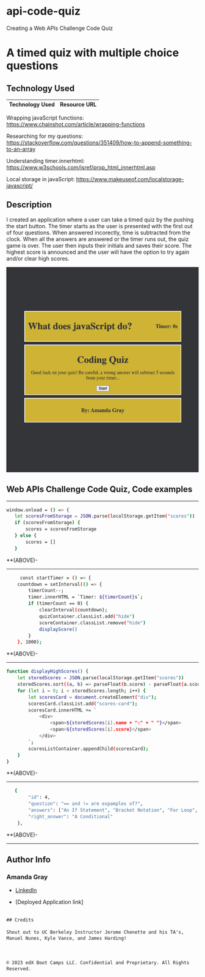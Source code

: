 # api-code-quiz
Creating a Web APIs Challenge Code Quiz
# A timed quiz with multiple choice questions

## Technology Used 

| Technology Used         | Resource URL           | 
| ------------- |:-------------:| 

Wrapping javaScript functions: https://www.chainshot.com/article/wrapping-functions

Researching for my questions: https://stackoverflow.com/questions/351409/how-to-append-something-to-an-array

Understanding timer.innerhtml: https://www.w3schools.com/jsref/prop_html_innerhtml.asp

Local storage in javaScript: https://www.makeuseof.com/localstorage-javascript/



## Description 
I created an application where a user can take a timed quiz by the pushing the start button. The timer starts as the user is presented with the first out of four questions. When answered incorectly, time is subtracted from the clock. When all the answers are answered or the timer runs out, the quiz game is over. The user then inputs their initials and saves their score. The highest score is announced and the user will have the option to try again and/or clear high scores.

 <img src="./assets/css/Screen Shot 2023-04-03 at 12.12.36 AM.png" alt="screen-shot">

## Web APIs Challenge Code Quiz, Code examples


--------------------------------------------------------------------------------------------------------------------------------------------------------

 ```sh
 window.onload = () => {
    let scoresFromStorage = JSON.parse(localStorage.getItem("scores"))
    if (scoresFromStorage) {
        scores = scoresFromStorage
    } else {
        scores = []
    }
```

**(ABOVE)- 

--------------------------------------------------------------------------------------------------------------------------------------------------------
```sh
     const startTimer = () => {
    countdown = setInterval(() => {
        timerCount--;
        timer.innerHTML = `Timer: ${timerCount}s`;
        if (timerCount == 0) {
            clearInterval(countdown);
            quizContainer.classList.add("hide")
            scoreContainer.classList.remove("hide")
            displayScore()
        }
    }, 1000);
```

**(ABOVE)-

--------------------------------------------------------------------------------------------------------------------------------------------------------
```sh
function displayHighScores() {
    let storedScores = JSON.parse(localStorage.getItem("scores"))
    storedScores.sort((a, b) => parseFloat(b.score) - parseFloat(a.score));
    for (let i = 0; i < storedScores.length; i++) {
        let scoresCard = document.createElement("div");
        scoresCard.classList.add("scores-card");
        scoresCard.innerHTML += `
            <div>
                <span>${storedScores[i].name + ":" + " "}</span>
                <span>${storedScores[i].score}</span>
            </div>
        `;
        scoresListContainer.appendChild(scoresCard);
    }
}
```
**(ABOVE)-  

---------------------------------------------------------------------------------------------------------------------------------------------------------
```sh
   {
        "id": 4,
        "question": "== and != are expamples of?",
        "answers": ["An If Statement", "Bracket Notation", "For Loop", "A Conditional", "An Array Iterate"],
        "right_answer": "A Conditional"
    },
```
**(ABOVE)- 

---------------------------------------------------------------------------------------------------------------------------------------------------------
## Author Info

### Amanda Gray 

* [LinkedIn](https://www.linkedin.com/in/amanda-gray-831a65254/)

* [Deployed Application link]
```

## Credits

Shout out to UC Berkeley Instructor Jerome Chenette and his TA's, Manuel Nunes, Kyle Vance, and James Harding! 



© 2023 edX Boot Camps LLC. Confidential and Proprietary. All Rights Reserved.



